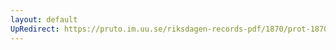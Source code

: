 ```yaml
---
layout: default
UpRedirect: https://pruto.im.uu.se/riksdagen-records-pdf/1870/prot-1870--fk--122/prot-1870--fk--122_003.pdf
---
```


